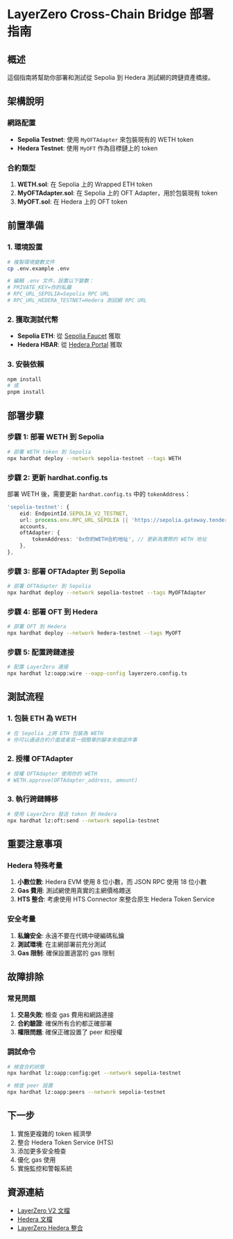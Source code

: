 # LayerZero Cross-Chain Bridge 部署指南

## 概述
這個指南將幫助你部署和測試從 Sepolia 到 Hedera 測試網的跨鏈資產橋接。

## 架構說明

### 網路配置
- **Sepolia Testnet**: 使用 `MyOFTAdapter` 來包裝現有的 WETH token
- **Hedera Testnet**: 使用 `MyOFT` 作為目標鏈上的 token

### 合約類型
1. **WETH.sol**: 在 Sepolia 上的 Wrapped ETH token
2. **MyOFTAdapter.sol**: 在 Sepolia 上的 OFT Adapter，用於包裝現有 token
3. **MyOFT.sol**: 在 Hedera 上的 OFT token

## 前置準備

### 1. 環境設置
```bash
# 複製環境變數文件
cp .env.example .env

# 編輯 .env 文件，設置以下變數：
# PRIVATE_KEY=你的私鑰
# RPC_URL_SEPOLIA=Sepolia RPC URL
# RPC_URL_HEDERA_TESTNET=Hedera 測試網 RPC URL
```

### 2. 獲取測試代幣
- **Sepolia ETH**: 從 [Sepolia Faucet](https://sepoliafaucet.com/) 獲取
- **Hedera HBAR**: 從 [Hedera Portal](https://portal.hedera.com/) 獲取

### 3. 安裝依賴
```bash
npm install
# 或
pnpm install
```

## 部署步驟

### 步驟 1: 部署 WETH 到 Sepolia
```bash
# 部署 WETH token 到 Sepolia
npx hardhat deploy --network sepolia-testnet --tags WETH
```

### 步驟 2: 更新 hardhat.config.ts
部署 WETH 後，需要更新 `hardhat.config.ts` 中的 `tokenAddress`：
```typescript
'sepolia-testnet': {
    eid: EndpointId.SEPOLIA_V2_TESTNET,
    url: process.env.RPC_URL_SEPOLIA || 'https://sepolia.gateway.tenderly.co',
    accounts,
    oftAdapter: {
        tokenAddress: '0x你的WETH合約地址', // 更新為實際的 WETH 地址
    },
},
```

### 步驟 3: 部署 OFTAdapter 到 Sepolia
```bash
# 部署 OFTAdapter 到 Sepolia
npx hardhat deploy --network sepolia-testnet --tags MyOFTAdapter
```

### 步驟 4: 部署 OFT 到 Hedera
```bash
# 部署 OFT 到 Hedera
npx hardhat deploy --network hedera-testnet --tags MyOFT
```

### 步驟 5: 配置跨鏈連接
```bash
# 配置 LayerZero 連接
npx hardhat lz:oapp:wire --oapp-config layerzero.config.ts
```

## 測試流程

### 1. 包裝 ETH 為 WETH
```bash
# 在 Sepolia 上將 ETH 包裝為 WETH
# 你可以通過合約介面或者寫一個簡單的腳本來做這件事
```

### 2. 授權 OFTAdapter
```bash
# 授權 OFTAdapter 使用你的 WETH
# WETH.approve(OFTAdapter_address, amount)
```

### 3. 執行跨鏈轉移
```bash
# 使用 LayerZero 發送 token 到 Hedera
npx hardhat lz:oft:send --network sepolia-testnet
```

## 重要注意事項

### Hedera 特殊考量
1. **小數位數**: Hedera EVM 使用 8 位小數，而 JSON RPC 使用 18 位小數
2. **Gas 費用**: 測試網使用真實的主網價格餵送
3. **HTS 整合**: 考慮使用 HTS Connector 來整合原生 Hedera Token Service

### 安全考量
1. **私鑰安全**: 永遠不要在代碼中硬編碼私鑰
2. **測試環境**: 在主網部署前充分測試
3. **Gas 限制**: 確保設置適當的 gas 限制

## 故障排除

### 常見問題
1. **交易失敗**: 檢查 gas 費用和網路連接
2. **合約驗證**: 確保所有合約都正確部署
3. **權限問題**: 確保正確設置了 peer 和授權

### 調試命令
```bash
# 檢查合約狀態
npx hardhat lz:oapp:config:get --network sepolia-testnet

# 檢查 peer 設置
npx hardhat lz:oapp:peers --network sepolia-testnet
```

## 下一步

1. 實施更複雜的 token 經濟學
2. 整合 Hedera Token Service (HTS)
3. 添加更多安全檢查
4. 優化 gas 使用
5. 實施監控和警報系統

## 資源連結

- [LayerZero V2 文檔](https://docs.layerzero.network/v2)
- [Hedera 文檔](https://docs.hedera.com/)
- [LayerZero Hedera 整合](https://docs.hedera.com/hedera/open-source-solutions/interoperability-and-bridging/layerzero)